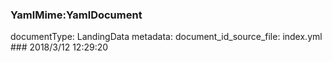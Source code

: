 ### YamlMime:YamlDocument
documentType: LandingData
metadata:
    document_id_source_file: index.yml
    ### 2018/3/12 12:29:20
